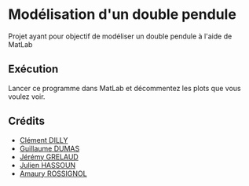 # Modélisation d'un double pendule

Projet ayant pour objectif de modéliser un double pendule à l'aide de MatLab

## Exécution

Lancer ce programme dans MatLab et décommentez les plots que vous voulez voir. 

## Crédits

- [Clément DILLY]()
- [Guillaume DUMAS]()
- [Jérémy GRELAUD]() 
- [Julien HASSOUN]()
- [Amaury ROSSIGNOL]()
